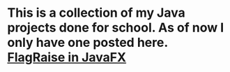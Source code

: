 # This is a collection of my Java projects done for school. As of now I only have one posted here. [FlagRaise in JavaFX](https://github.com/mstewart5/projects/blob/main/FlagRaise/src/application/flagRaise.java)

